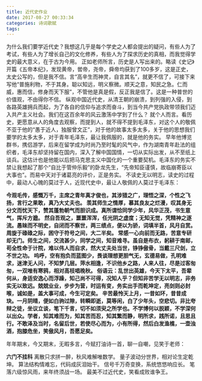 ```yaml
---
title: 近代史作业
date: 2017-08-27 00:33:34
categories: 诗词歌赋
tags:
---
```


  为什么我们要学近代史？我想这几乎是每个学史之人都会提出的疑问，有些人为了考试，有些人为了增长自己的文化修养，有些人为了探求历史的真相，而我觉得学史的最大意义，在于古为今用。
  正如老师所言，历史是人写出来的。略读《史记》开篇《五帝本纪》，发现黄帝，喾帝，尧帝，舜帝均获到了100多岁，这是正史，太史公写的，但是我不信。言“高辛生而神灵，自言其名”，就更不信了，可接下来写他“普施利物，不于其身。聪以知远，明义察微。顺天之意，知民之急。仁而威，惠而信，修身而天下服”，不管他是真是假，反正我是信了。这是一种普世的价值观，不由得你不信。
  纵观中国近代史，从清王朝的崩溃，到列强的入侵，到各路英雄拥兵而起，为了各自的信仰与追求而奋斗，到当今共产党执政带领我们迈入共产主义社会。我们在这百余年的风云激荡中学到了什么？
  就个人而言。看历史，更愿意从人的角度去观察，而提到人，就不得不提到毛泽东，对这个人的敬佩不亚于他的“愚于近人，独服曾文正”，对于他的故事太多太多，关于他的思想我们要学的太多太多，对于青年毛泽东，最让我佩服的，就是他的务实。
  早年他博览群书，携侣游学，后来在留学成为时尚乃至时髦的风气中，作为湖南青年赴法的组织者，毛泽东却坚持留在国内，深入了解中国国情，一切从实际出发，从不至纸上谈兵。这估计也是他能以后把马克思主义中国化的一个重要契机。毛泽东的务实不禁让我想起了那个“自比于管仲乐毅”的卧龙先生，“先帝知臣谨慎，故临崩寄臣以大事也”。而易中天对于诸葛亮的评价，正是务实。
  不读史无以明志，读史的过程中，最动人心魄的莫过于人，近现代史中，最让人敬佩的人莫过于毛泽东：
  
  **今观毛传，感慨万千，主席之青年真才俊也，其涉猎之广，理悟之深，个性之飞扬，言行之果敢，真乃大丈夫也。
  羡其师生之情厚，慕其良友之烂漫，叹其身无分文而忧天下，赞其蓬勃朝气而胆识成。真所谓恰同学少年，风华正茂，书生意气，挥斥方遒。
  然自吾观之，噩噩浑浑，任光阴之虚度；无知无觉，凭精神之逐流。愚昧而不明史，自闭而不察世，两三绩点，便以为骄，词填半首，风月自赏。周旋于碌碌之际，困守于符号之间，大二半矣。
  常感一心向前而无路，苦意专研却无门。师生之间，交流甚少，同学之间，知音难寻。虽自是布衣，躬耕于南邮，苟全性命于计院，难以伟人而自求，然大丈夫处当世，铮铮傲骨，当戴三尺剑，立不世之功。
  呜呼，空有抱负而蓝图少，畏谈理想更胆气无，玄德易做，孔明难求，迷津无人问，不知梦几层。萍水相逢，不识他乡之路，人来人往，尽是过客匆匆，一双唯有寒鸦，相对高枝唱晚秋。
  俗语云：乱世出英雄，今天下太平，吾辈何从，身适安逸心而浮躁，知己尚不可得，况知人乎？但知非苦学无以明志，非务实无以致远。兢兢业业，步步为营，时运有变，务实出手而乾坤定，亮剑则必封喉，诚如是，盖大事可成，今生可定矣。
  辛苦最怜天上月，一昔如环，昔昔成玦。一月阴晴，便如白驹过隙，转瞬即逝，莫等闲，白了少年头，空悲切。非比夸辩之徒，坐议立谈，笔下千言，切不如须臾之所学也。不学博何以脱颖，不学深何以出众。学者，知其难而为，知其苦而忍，知其繁而静，明所求，践所诺，且思且行。不敢泽及当时，名留后世，若使尽心而为，小有所得，然后白发渔樵，一壶浊酒，抱膝危坐，笑傲风月，吾愿足矣。**
  
年年期末，今又期末，无暇多言，今赋打油诗一首，聊一自嘲，见笑于老师：
                  
**六门不挂科**
离散只求拼一醉，秋风难解唯数学。
量子波动分世界，相对论生定乾坤。
算法结构情难忘，代码成灰泪始干。
信号千万奇变换，系统悠悠响应长。
笔落六级惊风雨，来年终须战一场。
最美不过近代史，笑看成败谁争王。
  

  
